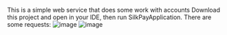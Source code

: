 This is a simple web service that does some work with accounts
Download this project and open in your IDE, then run SilkPayApplication.
There are some requests:
![image](https://github.com/bzeripov/silkPayTechProject/assets/70478590/4d59f8c4-b2f0-4f58-b0e5-938063acb5f0)
![image](https://github.com/bzeripov/silkPayTechProject/assets/70478590/975606b3-1d4f-4a4e-9881-e74b455a8e66)
